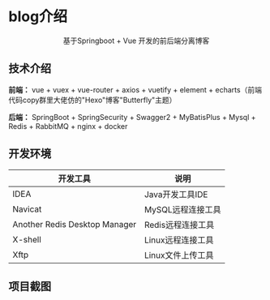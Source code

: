 # blog介绍

<p align=center>
   基于Springboot + Vue 开发的前后端分离博客
</p>

## 技术介绍

**前端：** vue + vuex + vue-router + axios + vuetify + element + echarts（前端代码copy群里大佬仿的"Hexo"博客"Butterfly"主题）

**后端：** SpringBoot + SpringSecurity + Swagger2 + MyBatisPlus + Mysql + Redis + RabbitMQ + nginx + docker

## 开发环境

|开发工具|说明|
|-|-|
|IDEA|Java开发工具IDE|
|Navicat|MySQL远程连接工具|
|Another Redis Desktop Manager|Redis远程连接工具|
|X-shell|Linux远程连接工具|
|Xftp|Linux文件上传工具|

## 项目截图
